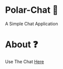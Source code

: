 # Polar-Chat 💬
A Simple Chat Application

# About ❓
Use The Chat [Here](https://Polar-Chat.polar-69.repl.co)
